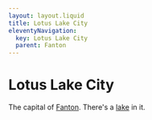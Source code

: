 ```yaml
---
layout: layout.liquid
title: Lotus Lake City
eleventyNavigation:
  key: Lotus Lake City
  parent: Fanton
---
```


# Lotus Lake City

The capital of [Fanton](/world/fanton/). There's a [lake](/world/fanton/lotus%20lake%20city/lotus%20lake/) in it.
